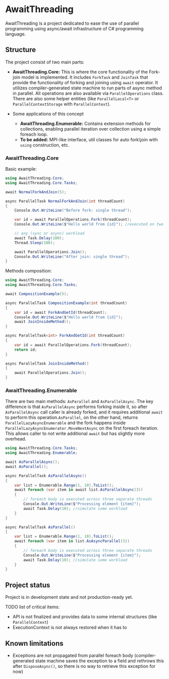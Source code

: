 # AwaitThreading

AwaitThreading is a project dedicated to ease the use of parallel programming using async/await infrastructure of C# programming language.

## Structure
The project consist of two main parts:

- **AwaitThreading.Core:**  This is where the core functionality of the Fork-join model is implemented. It includes `ForkTask` and `JoinTask` that provide the functionality of forking and joining using `await` operator. It utilizes compiler-generated state machine to run parts of async method in parallel. All operations are also available via `ParallelOperations` class. There are also some helper entities (like `ParallelLocal<T>` or `ParallelContextStorage` with `ParallelContext`).

- Some applications of this concept
  - **AwaitThreading.Enumerable:** Contains extension methods for collections, enabling parallel iteration over collection using a simple foreach loop.
  - **To be added:** MPI-like interface, util classes for auto fork\join with `using` construction, etc.

### AwaitThreading.Core

Basic example:
```csharp
using AwaitThreading.Core;
using AwaitThreading.Core.Tasks;

await NormalForkAndJoin(5);

async ParallelTask NormalForkAndJoin(int threadCount)
{
    Console.Out.WriteLine("Before fork: single thread");

    var id = await ParallelOperations.Fork(threadCount);
    Console.Out.WriteLine($"Hello world from {id}"); //executed on two different threads

    // any (sync or async) workload
    await Task.Delay(100);
    Thread.Sleep(100);

    await ParallelOperations.Join();
    Console.Out.WriteLine("After join: single thread");
}
```

Methods composition:
```csharp
using AwaitThreading.Core;
using AwaitThreading.Core.Tasks;

await CompositionExample(5);

async ParallelTask CompositionExample(int threadCount)
{
    var id = await ForkAndGetId(threadCount);
    Console.Out.WriteLine($"Hello world from {id}");
    await JoinInsideMethod();
}

async ParallelTask<int> ForkAndGetId(int threadCount)
{
    var id = await ParallelOperations.Fork(threadCount);
    return id;
}

async ParallelTask JoinInsideMethod()
{
    await ParallelOperations.Join();
}
```

### AwaitThreading.Enumerable

There are two main methods: `AsParallel` and `AsParallelAsync`. The key difference is that `AsParallelAsync` performs forking inside it, so after `AsParallelAsync` call caller is already forked, and it requires additional `await` to perform this operation.`AsParallel`, on the other hand, returns `ParallelLazyAsyncEnumerable` and the fork happens inside `ParallelLazyAsyncEnumerator.MoveNextAsync` on the first foreach iteration. This allows caller to not write additional `await` but has slightly more overhead.
```csharp
using AwaitThreading.Core.Tasks;
using AwaitThreading.Enumerable;

await AsParallelAsync();
await AsParallel();

async ParallelTask AsParallelAsync()
{
    var list = Enumerable.Range(1, 10).ToList();
    await foreach (var item in await list.AsParallelAsync(3))
    {
        // foreach body is executed across three separate threads
        Console.Out.WriteLine($"Processing element {item}");
        await Task.Delay(10); //simulate some workload
    }
}

async ParallelTask AsParallel()
{
    var list = Enumerable.Range(1, 10).ToList();
    await foreach (var item in list.AsAsyncParallel(3))
    {
        // foreach body is executed across three separate threads
        Console.Out.WriteLine($"Processing element {item}");
        await Task.Delay(10); //simulate some workload
    }
}
```

## Project status
Project is in development state and not production-ready yet.

TODO list of critical items:
- API is not finalized and provides data to some internal structures (like `ParallelContext`)
- ExecutionContext is not always restored when it has to

## Known limitations
- Exceptions are not propagated from parallel foreach body (compiler-generated state machine saves the exception to a field and rethrows this after `DisposeAsync()`, so there is no way to retrieve this exception for now)